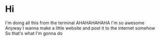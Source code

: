 # Hi
I'm doing all this from the terminal AHAHAHAHAHA I'm so awesome
Anyway I wanna make a little website and post it to the internet somehow
So that's what I'm gonna do